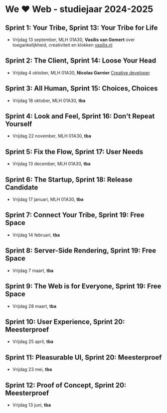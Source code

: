 # We ♥ Web - studiejaar 2024-2025

## Sprint 1: Your Tribe, Sprint 13: Your Tribe for Life
- Vrijdag 13 september, MLH 01A30, **Vasilis van Gemert** over toegankelijkheid, creativiteit en klokken [vasilis.nl](https://vasilis.nl/clocks/)

## Sprint 2: The Client, Sprint 14: Loose Your Head
- Vrijdag 4 oktober, MLH 01A30, **Nicolas Garnier** [Creative developer](https://nico.computer/)

## Sprint 3: All Human, Sprint 15: Choices, Choices
- Vrijdag 18 oktober, MLH 01A30,  **tba**

## Sprint 4: Look and Feel, Sprint 16: Don't Repeat Yourself
- Vrijdag 22 november, MLH 01A30, **tba**

## Sprint 5: Fix the Flow, Sprint 17: User Needs
- Vrijdag 13 december, MLH 01A30, **tba**

## Sprint 6: The Startup, Sprint 18: Release Candidate
- Vrijdag 17 januari, MLH 01A30, **tba**

## Sprint 7: Connect Your Tribe, Sprint 19: Free Space
- Vrijdag 14 februari, **tba**

## Sprint 8: Server-Side Rendering, Sprint 19: Free Space
- Vrijdag 7 maart, **tba**

## Sprint 9: The Web is for Everyone, Sprint 19: Free Space
- Vrijdag 28 maart, **tba**
  
## Sprint 10: User Experience, Sprint 20: Meesterproef
- Vrijdag 25 april, **tba**

## Sprint 11: Pleasurable UI, Sprint 20: Meesterproef
- Vrijdag 23 mei, **tba**

## Sprint 12: Proof of Concept, Sprint 20: Meesterproef
- Vrijdag 13 juni, **tba**
